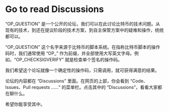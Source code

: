 # Go to read Discussions

“OP_QUESTION” 是一个公开的论坛，我们可以在此讨论比特币的技术问题。从现有的技术，到还在提议阶段的技术方案，到自主保管方案中的疑难和操作，统统都可以。

“OP_QUESTION” 这个名字来源于比特币的脚本系统。在指称比特币脚本的操作码时，我们通常使用 “OP_” 作为前缀，并全部使用大写英文字母。例如，“OP_CHECKSIGVERIFY” 就是检查单个签名的操作码。

我们希望这个论坛就像一个确定性的操作码，只需调用，就可获得满意的结果。

论坛的内容都在 “Discussions” 里面。在网页的上部，你会看到 “Code、Issues、Pull requests ……” 的菜单栏。点击其中的 “Discussions”，看看大家都在聊什么。

希望你能享受其中。
